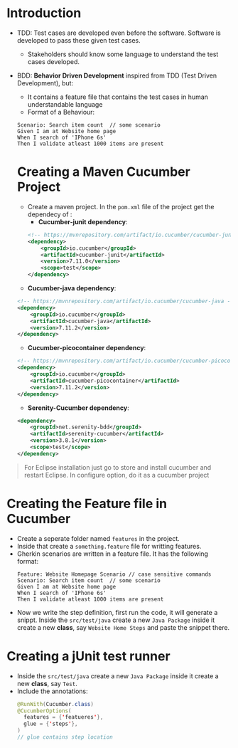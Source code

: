 # Introduction

- TDD: Test cases are developed even before the software. Software is developed to pass these given test cases.
  - Stakeholders should know some language to understand the test cases developed.
   
- BDD: **Behavior Driven Development** inspired from TDD (Test Driven Development), but:
  - It contains a feature file that contains the test cases in human understandable language
  - Format of a Behaviour:
  ```cucumber
  Scenario: Search item count  // some scenario
  Given I am at Website home page
  When I search of 'IPhone 6s'
  Then I validate atleast 1000 items are present 
  ```

  # Creating a Maven Cucumber Project

  - Create a maven project. In the `pom.xml` file of the project get the dependecy of :
    - **Cucumber-junit dependency**:
    ```xml
    <!-- https://mvnrepository.com/artifact/io.cucumber/cucumber-junit -->
    <dependency>
        <groupId>io.cucumber</groupId>
        <artifactId>cucumber-junit</artifactId>
        <version>7.11.0</version>
        <scope>test</scope>
    </dependency>
    ```
   - **Cucumber-java dependency**:
    ```xml
    <!-- https://mvnrepository.com/artifact/io.cucumber/cucumber-java -->
    <dependency>
        <groupId>io.cucumber</groupId>
        <artifactId>cucumber-java</artifactId>
        <version>7.11.2</version>
    </dependency>
    ```
    - **Cucumber-picocontainer dependency**:
    ```xml
    <!-- https://mvnrepository.com/artifact/io.cucumber/cucumber-picocontainer -->
    <dependency>
        <groupId>io.cucumber</groupId>
        <artifactId>cucumber-picocontainer</artifactId>
        <version>7.11.2</version>
    </dependency>
    ```
    - **Serenity-Cucumber dependency**:
    ```xml
    <dependency>
        <groupId>net.serenity-bdd</groupId>
        <artifactId>serenity-cucumber</artifactId>
        <version>3.8.1</version>
        <scope>test</scope>
    </dependency>
    ```

> For Eclipse installation just go to store and install cucumber and restart Eclipse. In configure option, do it as a cucumber project

# Creating the Feature file in Cucumber 

- Create a seperate folder named `features` in the project.
- Inside that create a `something.feature` file for writting features.
- Gherkin scenarios are written in a feature file. It has the following format:
  ```
  Feature: Website Homepage Scenario // case sensitive commands
  Scenario: Search item count  // some scenario
  Given I am at Website home page
  When I search of 'IPhone 6s'
  Then I validate atleast 1000 items are present 
  ```
- Now we write the step definition, first run the code, it will generate a snippt. Inside the `src/test/java` create a new `Java Package` inside it create a new **class**, say `Website Home Steps` and paste the snippet there.

# Creating a jUnit test runner 

- Inside the `src/test/java` create a new `Java Package` inside it create a new **class**, say `Test`.
- Include the annotations:
  ```java
  @RunWith(Cucumber.class)
  @CucumberOptions(
    features = {'featueres'}, 
    glue = {'steps'}, 
  )
  // glue contains step location
  ``` 
